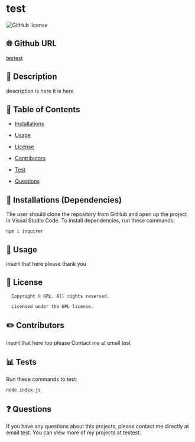 # test
![GitHub license](https://img.shields.io/badge/license-GPL-yellowgreen.svg)
## 🌐 Github URL
[testest](https://github.com/testest/)
## 💬 Description 
description is here it is here
## 📓 Table of Contents 
* [Installations](#dependencies)
* [Usage](#usage)

* [License](#license)

* [Contributors](#contributors)
* [Test](#test)
* [Questions](#questions)
## 🔌 Installations (Dependencies)
The user should clone the repository from GitHub and open up the project in Visual Studio Code.
To install dependencies, run these commands:
```
npm i inquirer
```
## 🎨 Usage
insert that here please thank you
## 📛 License
      Copyright © GPL. All rights reserved. 
      
      Licensed under the GPL license.
## ✏️ Contributors
insert that here too please
Contact me at email test
## 📊 Tests
Run these commands to test:
```
node index.js
```
## ❓ Questions
If you have any questions about this projects, please contact me directly at email test. 
You can view more of my projects at testest.
